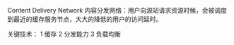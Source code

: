 Content Delivery Network
内容分发网络：用户向源站请求资源时候，会被调度到最近的缓存服务节点，大大的降低的用户的访问延时。

关键技术：
1 缓存
2 分发能力
3 负载均衡
